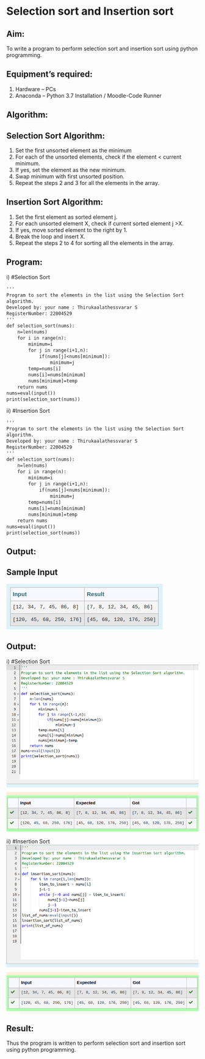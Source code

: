 # Selection sort and Insertion sort
## Aim:
To write a program to perform selection sort and insertion sort using python programming.
## Equipment’s required:
1.	Hardware – PCs
2.	Anaconda – Python 3.7 Installation / Moodle-Code Runner
## Algorithm:
## Selection Sort Algorithm:
1.	Set the first unsorted element as the minimum
2.	For each of the unsorted elements, check if the element < current minimum.
3.	If yes, set the element as the new minimum.
4.	Swap minimum with first unsorted position.
5.	Repeat the steps 2 and 3 for all the elements in the array.
## Insertion Sort Algorithm:
1.	Set the first element as sorted element j.
2.	For each unsorted element X, check if current sorted element j >X.
3.	If yes, move sorted element to the right by 1.
4.	Break the loop and insert X.
5.	Repeat the steps 2 to 4 for sorting all the elements in the array.
## Program:
i)	#Selection Sort
```
''' 
Program to sort the elements in the list using the Selection Sort algorithm.
Developed by: your name : Thirukaalathessvarar S
RegisterNumber: 22004529
'''
def selection_sort(nums):
    n=len(nums)
    for i in range(n):
        minimum=i
        for j in range(i+1,n):
            if(nums[j]<nums[minimum]):
                minimum=j
        temp=nums[i]
        nums[i]=nums[minimum]
        nums[minimum]=temp
    return nums
nums=eval(input())
print(selection_sort(nums))
```

ii)	#Insertion Sort
```
''' 
Program to sort the elements in the list using the Selection Sort algorithm.
Developed by: your name : Thirukaalathessvarar S
RegisterNumber: 22004529
'''
def selection_sort(nums):
    n=len(nums)
    for i in range(n):
        minimum=i
        for j in range(i+1,n):
            if(nums[j]<nums[minimum]):
                minimum=j
        temp=nums[i]
        nums[i]=nums[minimum]
        nums[minimum]=temp
    return nums
nums=eval(input())
print(selection_sort(nums))
```

## Output:
## Sample Input
![input](sortinginput.png)

## Output:
i)	#Selection Sort
![output](saiai.png)

ii)	#Insertion Sort
![output](saiai2.png)



## Result:
Thus the program is written to perform selection sort and insertion sort using python programming.
